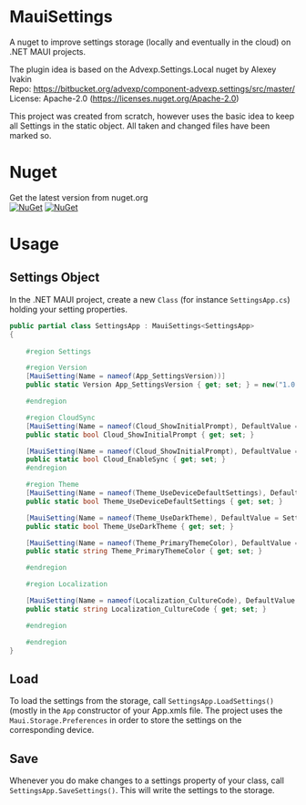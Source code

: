 # MauiSettings
A nuget to improve settings storage (locally and eventually in the cloud) on .NET MAUI projects.

The plugin idea is based on the Advexp.Settings.Local nuget by Alexey Ivakin</br>
Repo: https://bitbucket.org/advexp/component-advexp.settings/src/master/</br>
License: Apache-2.0 (https://licenses.nuget.org/Apache-2.0)</br>

This project was created from scratch, however uses the basic idea to keep all Settings in the
static object. All taken and changed files have been marked so.

# Nuget
Get the latest version from nuget.org<br>
[![NuGet](https://img.shields.io/nuget/v/SettingsMaui.svg?style=flat-square&label=nuget)](https://www.nuget.org/packages/SettingsMaui/)
[![NuGet](https://img.shields.io/nuget/dt/SettingsMaui.svg)](https://www.nuget.org/packages/SettingsMaui)

# Usage
## Settings Object
In the .NET MAUI project, create a new `Class` (for instance `SettingsApp.cs`) holding your setting properties.

```cs
public partial class SettingsApp : MauiSettings<SettingsApp>
{
    
    #region Settings

    #region Version
    [MauiSetting(Name = nameof(App_SettingsVersion))]
    public static Version App_SettingsVersion { get; set; } = new("1.0.0");

    #endregion

    #region CloudSync
    [MauiSetting(Name = nameof(Cloud_ShowInitialPrompt), DefaultValue = true)]
    public static bool Cloud_ShowInitialPrompt { get; set; }

    [MauiSetting(Name = nameof(Cloud_ShowInitialPrompt), DefaultValue = SettingsStaticDefault.Cloud_EnableSync)]
    public static bool Cloud_EnableSync { get; set; }
    #endregion

    #region Theme 
    [MauiSetting(Name = nameof(Theme_UseDeviceDefaultSettings), DefaultValue = SettingsStaticDefault.General_UseDeviceSettings)]
    public static bool Theme_UseDeviceDefaultSettings { get; set; }

    [MauiSetting(Name = nameof(Theme_UseDarkTheme), DefaultValue = SettingsStaticDefault.General_UseDarkTheme)]
    public static bool Theme_UseDarkTheme { get; set; }

    [MauiSetting(Name = nameof(Theme_PrimaryThemeColor), DefaultValue = SettingsStaticDefault.Theme_PrimaryThemeColor)]
    public static string Theme_PrimaryThemeColor { get; set; }

    #endregion

    #region Localization

    [MauiSetting(Name = nameof(Localization_CultureCode), DefaultValue = SettingsStaticDefault.Localization_Default)]
    public static string Localization_CultureCode { get; set; }

    #endregion

    #endregion
}
```

## Load
To load the settings from the storage, call `SettingsApp.LoadSettings()` (mostly in the `App` constructor of your App.xmls file. The project uses the `Maui.Storage.Preferences` in order to store the settings on the corresponding device.

## Save
Whenever you do make changes to a settings property of your class, call `SettingsApp.SaveSettings()`. This will write the settings to the storage.
